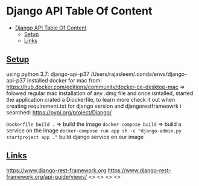 # Django API Table Of Content

- [Django API Table Of Content](#django-api-table-of-content)
  - [Setup](#setup)
  - [Links](#links)

## [Setup](#django-api-table-of-content)

using python 3.7: django-api-p37           /Users/rajasleem/.conda/envs/django-api-p37
installed docker for mac from: <https://hub.docker.com/editions/community/docker-ce-desktop-mac>
  => folowed regular mac installation of any .dmg file and once isntalled, started the application
crated a Diockerfile, to learn more check it out
when creating requirement.txt for django version and djangorestframeowrk i searched:
  <https://pypi.org/project/Django/>

`Dockerfile build .` => build the image
`docker-compose build` => build a service on the image 
`docker-compose run app sh -c "django-admin.py startproject app ."` build django service on our image


## [Links](#django-api-table-of-content)

<https://www.django-rest-framework.org>
<https://www.django-rest-framework.org/api-guide/views/>
<>
<>
<>
<>